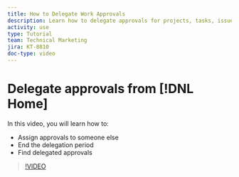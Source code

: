 ```yaml
---
title: How to Delegate Work Approvals
description: Learn how to delegate approvals for projects, tasks, issues, and timecards to another user.
activity: use
type: Tutorial
team: Technical Marketing
jira: KT-8810
doc-type: video
---
```

# Delegate approvals from [!DNL Home]

In this video, you will learn how to:

* Assign approvals to someone else
* End the delegation period
* Find delegated approvals 

>[!VIDEO](https://video.tv.adobe.com/v/336094/?quality=12&learn=on)

<!---
learn more URLS
Delegate approval request
--->

